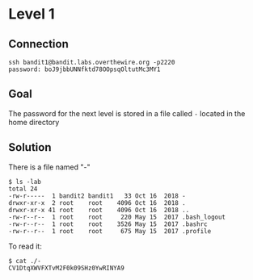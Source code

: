 # Level 1
## Connection
~~~~
ssh bandit1@bandit.labs.overthewire.org -p2220
password: boJ9jbbUNNfktd78OOpsqOltutMc3MY1
~~~~
## Goal
The password for the next level is stored in a file called `-` located in the home directory
## Solution
There is a file named "-"
~~~~
$ ls -lab
total 24
-rw-r-----  1 bandit2 bandit1   33 Oct 16  2018 -
drwxr-xr-x  2 root    root    4096 Oct 16  2018 .
drwxr-xr-x 41 root    root    4096 Oct 16  2018 ..
-rw-r--r--  1 root    root     220 May 15  2017 .bash_logout
-rw-r--r--  1 root    root    3526 May 15  2017 .bashrc
-rw-r--r--  1 root    root     675 May 15  2017 .profile
~~~~
To read it:
~~~~
$ cat ./-
CV1DtqXWVFXTvM2F0k09SHz0YwRINYA9
~~~~

